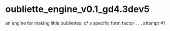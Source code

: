 # oubliette_engine_v0.1_gd4.3dev5
an engine for making little oubliettes, of a specific form factor . . . attempt #1
